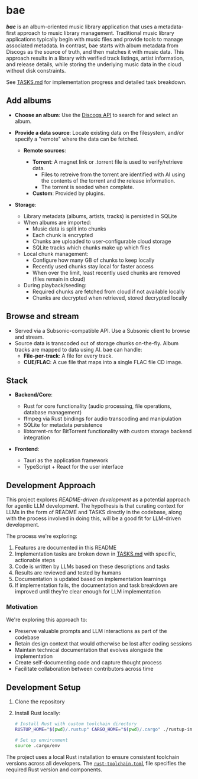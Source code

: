 # bae

_**bae**_ is an album-oriented music library application that uses a metadata-first approach to music library management. Traditional music library applications typically begin with music files and provide tools to manage associated metadata. In contrast, bae starts with album metadata from Discogs as the source of truth, and then matches it with music data. This approach results in a library with verified track listings, artist information, and release details, while storing the underlying music data in the cloud without disk constraints.

See [TASKS.md](TASKS.md) for implementation progress and detailed task breakdown.

## Add albums

- **Choose an album**: Use the [Discogs API](https://www.discogs.com/developers)
  to search for and select an album.
- **Provide a data source**: Locate existing data on the filesystem, and/or
  specify a "remote" where the data can be fetched.

  - **Remote sources**:

    - **Torrent**: A magnet link or .torrent file is used to verify/retrieve data.
      - Files to retreive from the torrent are identified with AI using the
        contents of the torrent and the release information.
      - The torrent is seeded when complete.
    - **Custom**: Provided by plugins.

- **Storage**:

  - Library metadata (albums, artists, tracks) is persisted in SQLite
  - When albums are imported:
    - Music data is split into chunks
    - Each chunk is encrypted
    - Chunks are uploaded to user-configurable cloud storage
    - SQLite tracks which chunks make up which files
  - Local chunk management:
    - Configure how many GB of chunks to keep locally
    - Recently used chunks stay local for faster access
    - When over the limit, least recently used chunks are removed (files remain in cloud)
  - During playback/seeding:
    - Required chunks are fetched from cloud if not available locally
    - Chunks are decrypted when retrieved, stored decrypted locally

## Browse and stream

- Served via a Subsonic-compatible API. Use a Subsonic client to browse and stream.
- Source data is transcoded out of storage chunks on-the-fly. Album tracks are
  mapped to data using AI. bae can handle:
  - **File-per-track**: A file for every track.
  - **CUE/FLAC**: A cue file that maps into a single FLAC file CD image.

## Stack

- **Backend/Core**:

  - Rust for core functionality (audio processing, file operations, database management)
  - ffmpeg via Rust bindings for audio transcoding and manipulation
  - SQLite for metadata persistence
  - libtorrent-rs for BitTorrent functionality with custom storage backend integration

- **Frontend**:

  - Tauri as the application framework
  - TypeScript + React for the user interface

## Development Approach

This project explores _README-driven development_ as a potential approach for agentic LLM development. The hypothesis is that curating context for LLMs in the form of README and TASKS directly in the codebase, along with the process involved in doing this, will be a good fit for LLM-driven development.

The process we're exploring:

1. Features are documented in this README
2. Implementation tasks are broken down in [TASKS.md](TASKS.md) with specific, actionable steps
3. Code is written by LLMs based on these descriptions and tasks
4. Results are reviewed and tested by humans
5. Documentation is updated based on implementation learnings
6. If implementation fails, the documentation and task breakdown are improved until they're clear enough for LLM implementation

### Motivation

We're exploring this approach to:

- Preserve valuable prompts and LLM interactions as part of the codebase
- Retain design context that would otherwise be lost after coding sessions
- Maintain technical documentation that evolves alongside the implementation
- Create self-documenting code and capture thought process
- Facilitate collaboration between contributors across time

## Development Setup

1. Clone the repository
2. Install Rust locally:

   ```bash
   # Install Rust with custom toolchain directory
   RUSTUP_HOME="$(pwd)/.rustup" CARGO_HOME="$(pwd)/.cargo" ./rustup-init.sh -y

   # Set up environment
   source .cargo/env
   ```

The project uses a local Rust installation to ensure consistent toolchain versions across all developers. The [`rust-toolchain.toml`](rust-toolchain.toml) file specifies the required Rust version and components.
